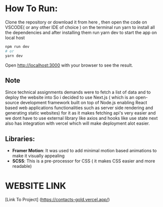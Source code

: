 
# How To Run:
Clone the repository or download it from here , then open the code on VSCODE( or any other IDE of choice ) on the terminal run yarn to install all the dependencies and after installing them run yarn dev to start the app on local host


```bash
npm run dev
# or
yarn dev
```

Open [http://localhost:3000](http://localhost:3000) with your browser to see the result.

## Note
Since technical assignments demands were to fetch a list of data and to deploy the website into 
So i decided to use Next.js ( which is an open-source development framework built on top of Node.js enabling React based web applications functionalities such as server side rendering and generating static websites) for it as it makes fetching api's very easier and we dont have to use external library like axios and hooks like use state
next also has integration with vercel which will make deployment alot easier.

## Libraries:
 * __Framer Motion__: It was used to add minimal motion based animations to make it visually appealing
 * __SCSS__: This is a pre-processor for CSS ( it makes CSS easier and more readable) 
 
 # WEBSITE LINK
 
 [Link To Project] (https://contacts-gold.vercel.app/)

